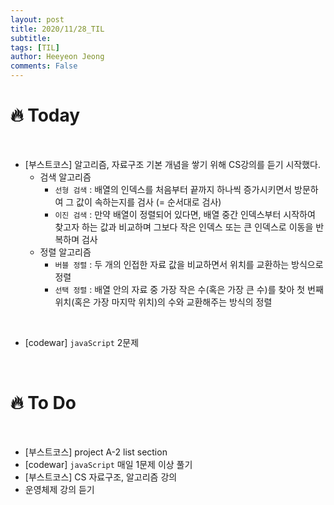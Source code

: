 ```yaml
---
layout: post
title: 2020/11/28_TIL
subtitle:
tags: [TIL]
author: Heeyeon Jeong
comments: False
---
```


# 🔥 Today

<br>

- [부스트코스] 알고리즘, 자료구조 기본 개념을 쌓기 위해 CS강의를 듣기 시작했다.
  - 검색 알고리즘
    - `선형 검색` : 배열의 인덱스를 처음부터 끝까지 하나씩 증가시키면서 방문하여 그 값이 속하는지를 검사 (= 순서대로 검사)
    - `이진 검색` : 만약 배열이 정렬되어 있다면, 배열 중간 인덱스부터 시작하여 찾고자 하는 값과 비교하며 그보다 작은 인덱스 또는 큰 인덱스로 이동을 반복하며 검사
  - 정렬 알고리즘
    - `버블 정렬` : 두 개의 인접한 자료 값을 비교하면서 위치를 교환하는 방식으로 정렬
    - `선택 정렬` : 배열 안의 자료 중 가장 작은 수(혹은 가장 큰 수)를 찾아 첫 번째 위치(혹은 가장 마지막 위치)의 수와 교환해주는 방식의 정렬

<br>

- [codewar] `javaScript` 2문제

<br>

# 🔥 To Do

<br>

- [부스트코스] project A-2 list section
- [codewar] `javaScript` 매일 1문제 이상 풀기
- [부스트코스] CS 자료구조, 알고리즘 강의
- 운영체제 강의 듣기
